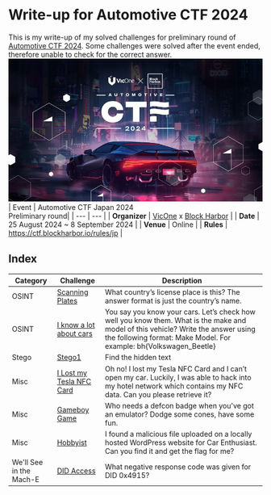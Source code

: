 # Write-up for Automotive CTF 2024
This is my write-up of my solved challenges for preliminary round of [Automotive CTF 2024](https://vicone.com/jp/automotive-ctf).
Some challenges were solved after the event ended, therefore unable to check for the correct answer.
![Automotive CTF 2024](image/automotive-ctf.jpg)
| Event | Automotive CTF Japan 2024 <br> Preliminary round|
| --- | --- |
| **Organizer** | [VicOne](https://vicone.com/) x [Block Harbor](https://blockharbor.io/) |
| **Date** | 25 August 2024 ~ 8 September 2024 |
| **Venue** | Online |
| **Rules** | https://ctf.blockharbor.io/rules/jp |

## Index
|Category|Challenge|Description|
| --- | --- | --- |
|OSINT | [Scanning Plates](./OSINT-Scanning%20Plates/README.md) |What country’s license place is this? The answer format is just the country’s name.|
|OSINT | [I know a lot about cars](./OSINT-I%20know%20a%20lot%20about%20cars/README.md) |You say you know your cars. Let’s check how well you know them. What is the make and model of this vehicle? Write the answer using the following format: Make Model. For example: bh{Volkswagen_Beetle}|
|Stego | [Stego1](./Stego-Stego1/README.md) |Find the hidden text|
|Misc | [I Lost my Tesla NFC Card ](./Misc-I%20Lost%20my%20Tesla%20NFC%20Card/README.md)|Oh no! I lost my Tesla NFC Card and I can’t open my car. Luckily, I was able to hack into my hotel network which contains my NFC data. Can you please retrieve it?|
|Misc| [Gameboy Game](./Misc-Gameboy%20Game/README.md) |Who needs a defcon badge when you've got an emulator? Dodge some cones, have some fun.|
|Misc| [Hobbyist](./Misc-Hobbyist/README.md) | I found a malicious file uploaded on a locally hosted WordPress website for Car Enthusiast. Can you find it and get the flag for me? |
|We'll See in the Mach-E | [DID Access](./WSME-DID%20Access/README.md) | What negative response code was given for DID 0x4915?|
